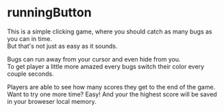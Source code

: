 # runningButton
 
This is a simple clicking game, where you should catch as many bugs as you can in time.<br>
But that's not just as easy as it sounds.

Bugs can run away from your cursor and even hide from you.<br>
To get player a little more amazed every bugs switch their color every couple seconds.

Players are able to see how many scores they get to the end of the game.<br>
Want to try one more time? Easy! And your the highest score will be saved in your broweser local memory.
